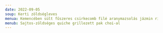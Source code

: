 ```yaml
---
date: 2022-09-05
soup: Kerti zöldségleves
menua: Kemencében sült fűszeres csirkecomb filé aranymazsolás jázmin rizzsel
menub: Sajtos-zöldséges quiche grillezett pak choi-al
---
```

